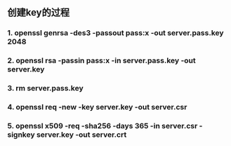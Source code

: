 ## 创建key的过程

### 1. openssl genrsa -des3 -passout pass:x -out server.pass.key 2048

### 2. openssl rsa -passin pass:x -in server.pass.key -out server.key

### 3. rm server.pass.key

### 4. openssl req -new -key server.key -out server.csr

### 5. openssl x509 -req -sha256 -days 365 -in server.csr -signkey server.key -out server.crt